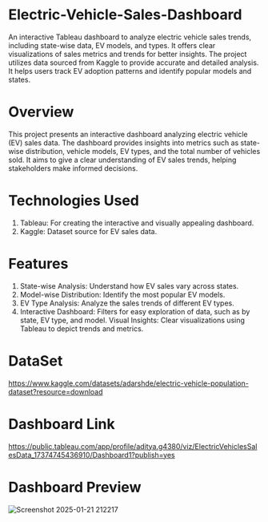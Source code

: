 # Electric-Vehicle-Sales-Dashboard
An interactive Tableau dashboard to analyze electric vehicle sales trends, including state-wise data, EV models, and types. It offers clear visualizations of sales metrics and trends for better insights. The project utilizes data sourced from Kaggle to provide accurate and detailed analysis. It helps users track EV adoption patterns and identify popular models and states.
# Overview
This project presents an interactive dashboard analyzing electric vehicle (EV) sales data. The dashboard provides insights into metrics such as state-wise distribution, vehicle models, EV types, and the total number of vehicles sold. It aims to give a clear understanding of EV sales trends, helping stakeholders make informed decisions.

# Technologies Used
1) Tableau: For creating the interactive and visually appealing dashboard.
2) Kaggle: Dataset source for EV sales data.
   
# Features
1) State-wise Analysis: Understand how EV sales vary across states.
2) Model-wise Distribution: Identify the most popular EV models.
3) EV Type Analysis: Analyze the sales trends of different EV types.
4) Interactive Dashboard: Filters for easy exploration of data, such as by state, EV type, and model.
Visual Insights: Clear visualizations using Tableau to depict trends and metrics.

# DataSet
 https://www.kaggle.com/datasets/adarshde/electric-vehicle-population-dataset?resource=download

# Dashboard Link
 https://public.tableau.com/app/profile/aditya.g4380/viz/ElectricVehiclesSalesData_17374745436910/Dashboard1?publish=yes

# Dashboard Preview

![Screenshot 2025-01-21 212217](https://github.com/user-attachments/assets/23e2b0d4-f567-4af5-b68c-0bcdc2296789)
  
